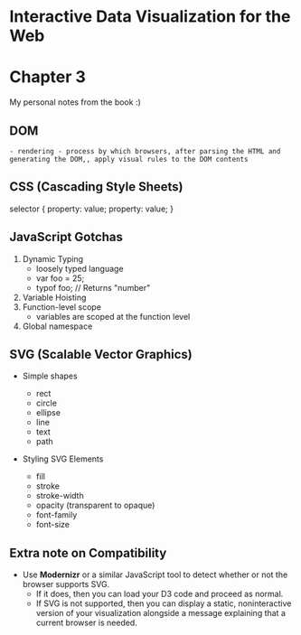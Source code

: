 # Interactive Data Visualization for the Web
# Chapter 3
My personal notes from the book :)

## DOM
    - rendering - process by which browsers, after parsing the HTML and generating the DOM,, apply visual rules to the DOM contents
## CSS (Cascading Style Sheets)
  selector {
        property: value;
        property: value;
    }

## JavaScript Gotchas
1. Dynamic Typing
   - loosely typed language
   - var foo = 25;
   - typof foo; // Returns "number"
2. Variable Hoisting
3. Function-level scope
   - variables are scoped at the function level
4. Global namespace


## SVG (Scalable Vector Graphics)
- Simple shapes
  - rect
  - circle
  - ellipse
  - line
  - text
  - path

- Styling SVG Elements
  - fill
  - stroke
  - stroke-width
  - opacity (transparent to opaque)
  - font-family
  - font-size


## Extra note on Compatibility
- Use **Modernizr** or a similar JavaScript tool to detect whether or not the browser supports SVG.
  -  If it does, then you can load your D3 code and proceed
as normal. 
    - If SVG is not supported, then you can display a static, noninteractive version of your visualization alongside a message explaining that a current browser is needed.